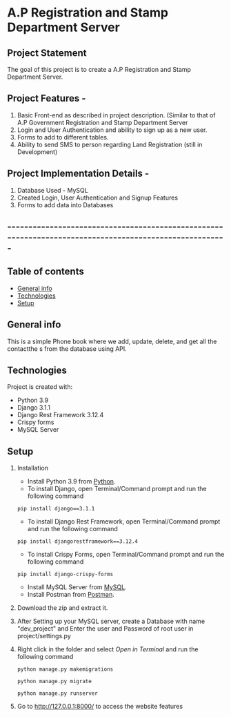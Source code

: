 # A.P Registration and Stamp Department Server

## Project Statement
The goal of this project is to create a A.P Registration and Stamp Department Server.

## Project Features - 
1. Basic Front-end as described in project description. (Similar to that of A.P Government Registration and Stamp Department Server
2. Login and User Authentication and ability to sign up as a new user.
3. Forms to add to different tables.
4. Ability to send SMS to person regarding Land Registration (still in Development)

## Project Implementation Details -

1. Database Used - MySQL
2. Created Login, User Authentication and Signup Features
3. Forms to add data into Databases

## -------------------------------------------------------------------------------------------------------

## Table of contents
* [General info](#general-info)
* [Technologies](#technologies)
* [Setup](#setup)

## General info
This is a simple Phone book where we add, update, delete, and get all the contactthe s from the database using API.

## Technologies
Project is created with:
* Python 3.9
* Django 3.1.1
* Django Rest Framework 3.12.4
* Crispy forms
* MySQL Server

## Setup

1. Installation
      * Install Python 3.9 from [Python](https://www.python.org/downloads/).
      * To install Django, open Terminal/Command prompt and run the following command
      ```
      pip install django==3.1.1
      ```
      * To install Django Rest Framework, open Terminal/Command prompt and run the following command
      ```
      pip install djangorestframework==3.12.4
      
      ```
      * To install Crispy Forms, open Terminal/Command prompt and run the following command
      ```
      pip install django-crispy-forms
      ```
      * Install MySQL Server from [MySQL](https://dev.mysql.com/downloads/mysql/).
      * Install Postman from [Postman](https://www.postman.com/downloads/).

2. Download the zip and extract it.

3. After Setting up your MySQL server, create a Database with name "dev_project" and Enter the user and Password of root user in project/settings.py
    

4. Right click in the folder and select *Open in Terminal* and run the following command
      ```
      python manage.py makemigrations
      ```
      ```
      python manage.py migrate
      ```

      ```
      python manage.py runserver
      ```
5. Go to http://127.0.0.1:8000/ to access the website features

